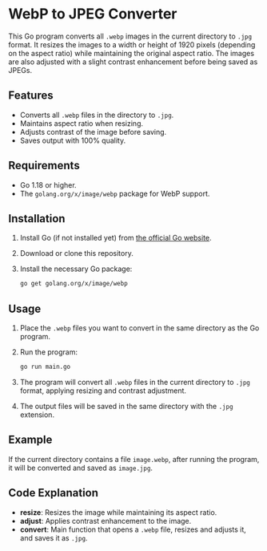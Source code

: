 # WebP to JPEG Converter

This Go program converts all `.webp` images in the current directory to `.jpg` format. It resizes the images to a width or height of 1920 pixels (depending on the aspect ratio) while maintaining the original aspect ratio. The images are also adjusted with a slight contrast enhancement before being saved as JPEGs.

## Features

- Converts all `.webp` files in the directory to `.jpg`.
- Maintains aspect ratio when resizing.
- Adjusts contrast of the image before saving.
- Saves output with 100% quality.

## Requirements

- Go 1.18 or higher.
- The `golang.org/x/image/webp` package for WebP support.

## Installation

1. Install Go (if not installed yet) from [the official Go website](https://golang.org/dl/).
2. Download or clone this repository.
3. Install the necessary Go package:

   ```bash
   go get golang.org/x/image/webp
   ```

## Usage

1. Place the `.webp` files you want to convert in the same directory as the Go program.
2. Run the program:

   ```bash
   go run main.go
   ```

3. The program will convert all `.webp` files in the current directory to `.jpg` format, applying resizing and contrast adjustment.
   
4. The output files will be saved in the same directory with the `.jpg` extension.

## Example

If the current directory contains a file `image.webp`, after running the program, it will be converted and saved as `image.jpg`.

## Code Explanation

- **resize**: Resizes the image while maintaining its aspect ratio.
- **adjust**: Applies contrast enhancement to the image.
- **convert**: Main function that opens a `.webp` file, resizes and adjusts it, and saves it as `.jpg`.